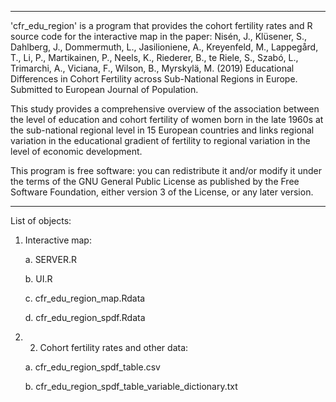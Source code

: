 ****************************************************************************************************************************************
'cfr_edu_region' is a program that provides the cohort fertility rates and R source code for the interactive map in the paper: Nisén, J., Klüsener, S., Dahlberg, J., Dommermuth, L., Jasilioniene, A., Kreyenfeld, M., Lappegård, T., Li, P., Martikainen, P., Neels, K., Riederer, B., te Riele, S., Szabó, L., Trimarchi, A., Viciana, F., Wilson, B., Myrskylä, M. (2019) Educational Differences in Cohort Fertility across Sub-National Regions in Europe. Submitted to European Journal of Population.  

This study provides a comprehensive overview of the association between the level of education and cohort fertility of women born in the late 1960s at the sub-national regional level in 15 European countries and links regional variation in the educational gradient of fertility to regional variation in the level of economic development.
 
This program is free software: you can redistribute it and/or modify it under the terms of the GNU General Public License as published by the Free Software Foundation, either version 3 of the License, or any later version.

****************************************************************************************************************************************
List of objects:

1. Interactive map:

    a. SERVER.R
    
    b. UI.R
    
    c. cfr_edu_region_map.Rdata
    
    d. cfr_edu_region_spdf.Rdata
    
2. 2.	Cohort fertility rates and other data:

    a. cfr_edu_region_spdf_table.csv
    
    b. cfr_edu_region_spdf_table_variable_dictionary.txt
